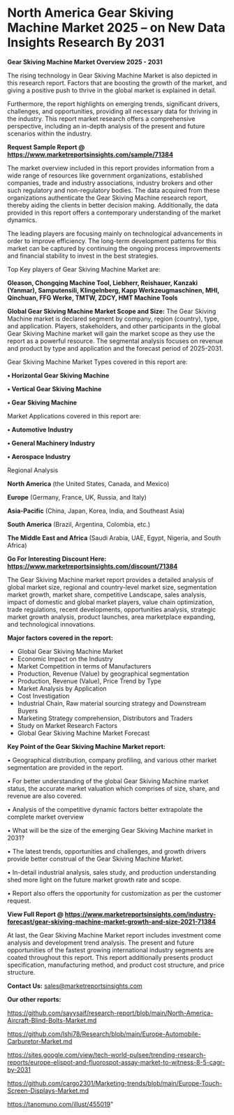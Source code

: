 # North America Gear Skiving Machine Market 2025 – on New Data Insights Research By 2031

<Strong> Gear Skiving Machine Market Overview 2025 - 2031</strong>

The rising technology in Gear Skiving Machine Market is also depicted in this research report. Factors that are boosting the growth of the market, and giving a positive push to thrive in the global market is explained in detail.

Furthermore, the report highlights on emerging trends, significant drivers, challenges, and opportunities, providing all necessary data for thriving in the industry. This report market research offers a comprehensive perspective, including an in-depth analysis of the present and future scenarios within the industry.

<strong>Request Sample Report @ <a href=https://www.marketreportsinsights.com/sample/71384>https://www.marketreportsinsights.com/sample/71384</a></strong>

The market overview included in this report provides information from a wide range of resources like government organizations, established companies, trade and industry associations, industry brokers and other such regulatory and non-regulatory bodies. The data acquired from these organizations authenticate the Gear Skiving Machine research report, thereby aiding the clients in better decision making. Additionally, the data provided in this report offers a contemporary understanding of the market dynamics.

The leading players are focusing mainly on technological advancements in order to improve efficiency. The long-term development patterns for this market can be captured by continuing the ongoing process improvements and financial stability to invest in the best strategies.

Top Key players of Gear Skiving Machine Market are:

<strong>Gleason, Chongqing Machine Tool, Liebherr, Reishauer, Kanzaki (Yanmar), Samputensili, Klingelnberg, Kapp Werkzeugmaschinen, MHI, Qinchuan, FFG Werke, TMTW, ZDCY, HMT Machine Tools</strong>

<strong><b>Global Gear Skiving Machine Market Scope and Size:</b></strong>
The Gear Skiving Machine market is declared segment by company, region (country), type, and application. Players, stakeholders, and other participants in the global Gear Skiving Machine market will gain the market scope as they use the report as a powerful resource. The segmental analysis focuses on revenue and product by type and application and the forecast period of 2025-2031.

Gear Skiving Machine Market Types covered in this report are:

<strong>• Horizontal Gear Skiving Machine

• Vertical Gear Skiving Machine

• Gear Skiving Machine</strong>

Market Applications covered in this report are:

<strong>• Automotive Industry

• General Machinery Industry

• Aerospace Industry</strong> 

Regional Analysis

<strong>North America</strong> (the United States, Canada, and Mexico)

<strong>Europe</strong> (Germany, France, UK, Russia, and Italy)

<strong>Asia-Pacific</strong> (China, Japan, Korea, India, and Southeast Asia)

<strong>South America</strong> (Brazil, Argentina, Colombia, etc.)

<strong>The Middle East and Africa</strong> (Saudi Arabia, UAE, Egypt, Nigeria, and South Africa)

<strong>Go For Interesting Discount Here: <a href=https://www.marketreportsinsights.com/discount/71384>https://www.marketreportsinsights.com/discount/71384</a></strong>

The Gear Skiving Machine market report provides a detailed analysis of global market size, regional and country-level market size, segmentation market growth, market share, competitive Landscape, sales analysis, impact of domestic and global market players, value chain optimization, trade regulations, recent developments, opportunities analysis, strategic market growth analysis, product launches, area marketplace expanding, and technological innovations.

<strong><b>Major factors covered in the report:</b></strong>
<ul>
  <li>Global Gear Skiving Machine Market </li>
  <li>Economic Impact on the Industry</li>
  <li>Market Competition in terms of Manufacturers</li>
  <li>Production, Revenue (Value) by geographical segmentation</li>
  <li>Production, Revenue (Value), Price Trend by Type</li>
  <li>Market Analysis by Application</li>
  <li>Cost Investigation</li>
  <li>Industrial Chain, Raw material sourcing strategy and Downstream Buyers</li>
  <li>Marketing Strategy comprehension, Distributors and Traders</li>
  <li>Study on Market Research Factors</li>
  <li>Global Gear Skiving Machine Market Forecast</li>
</ul>

<strong><b>Key Point of the Gear Skiving Machine Market report:</b></strong>

• Geographical distribution, company profiling, and various other market segmentation are provided in the report.

• For better understanding of the global Gear Skiving Machine market status, the accurate market valuation which comprises of size, share, and revenue are also covered.

• Analysis of the competitive dynamic factors better extrapolate the complete market overview

• What will be the size of the emerging Gear Skiving Machine market in 2031?

• The latest trends, opportunities and challenges, and growth drivers provide better construal of the Gear Skiving Machine Market.

• In-detail industrial analysis, sales study, and production understanding shed more light on the future market growth rate and scope.

• Report also offers the opportunity for customization as per the customer request.

<strong><b>View Full Report @ <a href=https://www.marketreportsinsights.com/industry-forecast/gear-skiving-machine-market-growth-and-size-2021-71384>https://www.marketreportsinsights.com/industry-forecast/gear-skiving-machine-market-growth-and-size-2021-71384</a></b></strong>


At last, the Gear Skiving Machine Market report includes investment come analysis and development trend analysis. The present and future opportunities of the fastest growing international industry segments are coated throughout this report. This report additionally presents product specification, manufacturing method, and product cost structure, and price structure.

<strong>Contact Us:</strong>
sales@marketreportsinsights.com

<strong>Our other reports:</strong>

<a href=https://github.com/sayysaif/research-report/blob/main/North-America-Aircraft-Blind-Bolts-Market.md>https://github.com/sayysaif/research-report/blob/main/North-America-Aircraft-Blind-Bolts-Market.md</a>

<a href=https://github.com/Ishi78/Research/blob/main/Europe-Automobile-Carburetor-Market.md>https://github.com/Ishi78/Research/blob/main/Europe-Automobile-Carburetor-Market.md</a>

<a href=https://sites.google.com/view/tech-world-pulsee/trending-research-reports/europe-elispot-and-fluorospot-assay-market-to-witness-8-5-cagr-by-2031>https://sites.google.com/view/tech-world-pulsee/trending-research-reports/europe-elispot-and-fluorospot-assay-market-to-witness-8-5-cagr-by-2031</a>

<a href=https://github.com/cargo2301/Marketing-trends/blob/main/Europe-Touch-Screen-Displays-Market.md>https://github.com/cargo2301/Marketing-trends/blob/main/Europe-Touch-Screen-Displays-Market.md</a>

<a href=https://tanomuno.com/illust/455019>https://tanomuno.com/illust/455019</a>"
